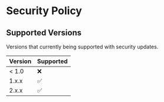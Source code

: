 # Security Policy

## Supported Versions

Versions that currently being supported with security updates.

| Version | Supported          |
| ------- | ------------------ |
| < 1.0  | :x:                |
| 1.x.x   | :white_check_mark: |
| 2.x.x   | :white_check_mark: |
